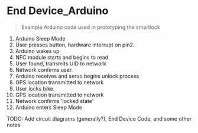 # End Device_Arduino

> Example Arduino code used in prototyping the smartlock

1. Arduino Sleep Mode
2. User presses button, hardware interrupt on pin2.
3. Arduino wakes up
4. NFC module starts and begins to read
5. User found, transmits UID to network
6. Network confirms user.
7. Arduino receives and servo begins unlock process
8. GPS location transmitted to network
9. User locks bike.
10. GPS location transmitted to network 
11. Network confirms 'locked state' 
12. Arduino enters Sleep Mode
 
TODO: Add circuit diagrams (generally?), End Device Code, and some other notes
